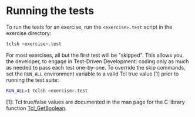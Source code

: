 # Running the tests

To run the tests for an exercise, run the `<exercise>.test` script in the
exercise directory:

```bash
tclsh <exercise>.test
```

For most exercises, all but the first test will be "skipped". This allows
you, the developer, to engage in Test-Driven Development: coding only as
much as needed to pass each test one-by-one. To override the skip commands,
set the `RUN_ALL` environment variable to a valid Tcl true value \[1\] prior to
running the test suite:

```bash
RUN_ALL=1 tclsh <exercise>.test
```

\[1\]: Tcl true/false values are documented in the man page for the C library function
[Tcl_GetBoolean](https://www.tcl.tk/man/tcl8.6/TclLib/GetInt.html).

